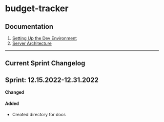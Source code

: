 # budget-tracker

## Documentation
1. [Setting Up the Dev Environment](docs/Setup-Dev-Environment.md)
2. [Server Architecture](docs/Server-Architecture.md)

---

## Current Sprint Changelog

## Sprint: 12.15.2022-12.31.2022

#### Changed

#### Added 
- Created directory for docs
